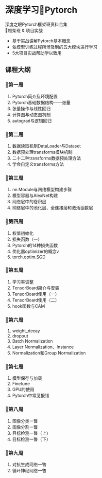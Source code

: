 # 深度学习🛴Pytorch
 深度之眼Pytorch框架班资料合集  
 🎈框架班 & 项目实战
- 基于实战讲解Pytorch基本概念
- 依模型训练过程所涉及到的五大模块进行学习
- 5大项目实战帮助学以致用

## 课程大纲
### 🍬第一周
1. Pytorch简介及环境配置
2. Pytorch基础数据结构——张量
3. 张量操作与线性回归
4. 计算图与动态图机制
5. autograd与逻辑回归
### 🍚第二周
1. 数据读取机制DataLoader与Dataset
2. 数据预处理transforms模块机制
3. 二十二种transforms数据预处理方法
4. 学会自定义transforms方法
### 🍜第三周
1. nn.Module与网络模型构建步骤
2. 模型容器与AlexNet构建
3. 网络层中的卷积层
4. 网络层中的池化层、全连接层和激活函数层
### 🍖第四周
1. 权值初始化
2. 损失函数（一）
3. Pytorch的14种损失函数
4. 优化器optimizer的概念v
5. torch.optim.SGD
### 🍹第五周
1. 学习率调整
2. TensorBoard简介与安装
3. TensorBoard使用（一）
4. TensorBoard使用（二）
5. hook函数与CAM
### 🍦第六周
1. weight_decay
2. dropout
3. Batch Normalization
4. Layer Normalization、Instance
5. Normalization和Group Normalization
### 🍭第七周
1. 模型保存与加载
2. Finetune
3. GPU的使用
4. Pytorch中常见报错
### 🍷第八周
1. 图像分类一瞥
2. 图像分割一瞥
3. 目标检测一瞥（上）
4. 目标检测一瞥（下）
### 🍾第九周
1. 对抗生成网络一瞥
2. 循环神经网络一瞥
